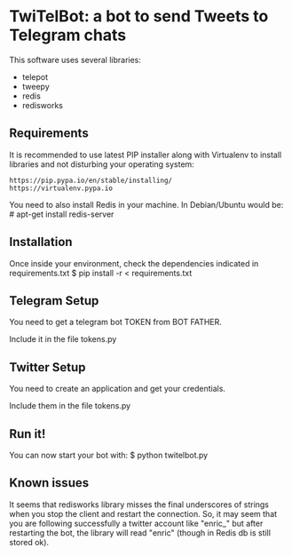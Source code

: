 # TwiTelBot: a bot to send Tweets to Telegram chats

This software uses several libraries:
- telepot
- tweepy
- redis
- redisworks

## Requirements

It is recommended to use latest PIP installer along with Virtualenv to install libraries and not disturbing your operating system:

    https://pip.pypa.io/en/stable/installing/
    https://virtualenv.pypa.io

You need to also install Redis in your machine. In Debian/Ubuntu would be:
    # apt-get install redis-server


## Installation

Once inside your environment, check the dependencies indicated in requirements.txt
    $ pip install -r < requirements.txt


## Telegram Setup
You need to get a telegram bot TOKEN from BOT FATHER.

Include it in the file tokens.py

## Twitter Setup
You need to create an application and get your credentials.

Include them in the file tokens.py

## Run it!
You can now start your bot with:
    $ python twitelbot.py


## Known issues
It seems that redisworks library misses the final underscores of strings when you stop the client and restart the connection. So, it may seem that you are following successfully a twitter account like "enric_" but after restarting the bot, the library will read "enric" (though in Redis db is still stored ok).

